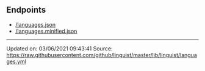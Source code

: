 ## Endpoints

- [/languages.json](/languages.json)
- [/languages.minified.json](/languages.minified.json)

---
Updated on: 03/06/2021 09:43:41 
Source: https://raw.githubusercontent.com/github/linguist/master/lib/linguist/languages.yml